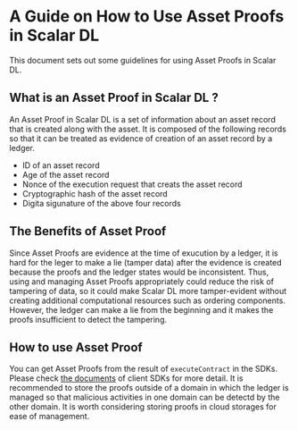 # A Guide on How to Use Asset Proofs in Scalar DL

This document sets out some guidelines for using Asset Proofs in Scalar DL.

## What is an Asset Proof in Scalar DL ?

An Asset Proof in Scalar DL is a set of information about an asset record that is created along with the asset. It is composed of the following records so that it can be treated as evidence of creation of an asset record by a ledger.

- ID of an asset record
- Age of the asset record
- Nonce of the execution request that creats the asset record
- Cryptographic hash of the asset record
- Digita sigunature of the above four records 

## The Benefits of Asset Proof

Since Asset Proofs are evidence at the time of exucution by a ledger, it is hard for the leger to make a lie (tamper data) after the evidence is created because the proofs and the ledger states would be inconsistent.
Thus, using and managing Asset Proofs appropriately could reduce the risk of tampering of data, so it could make Scalar DL more tamper-evident without creating additional computational resources such as ordering components.
However, the ledger can make a lie from the beginning and it makes the proofs insufficient to detect the tampering.

## How to use Asset Proof

You can get Asset Proofs from the result of `executeContract` in the SDKs. Please check [the documents](https://github.com/scalar-labs/scalardl#client-sdks) of client SDKs for more detail.
It is recommended to store the proofs outside of a domain in which the ledger is managed so that malicious activities in one domain can be detectd by the other domain.
It is worth considering storing proofs in cloud storages for ease of management.
